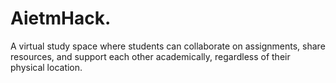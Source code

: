 # AietmHack.
A virtual study space where students can collaborate on assignments, share resources, and support each other academically, regardless of their physical location.
